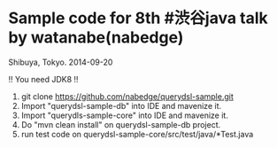 Sample code for 8th #渋谷java talk by watanabe(nabedge)
===============
Shibuya, Tokyo.  2014-09-20

!! You need JDK8 !!

1. git clone https://github.com/nabedge/querydsl-sample.git
2. Import "querydsl-sample-db" into IDE and mavenize it.
3. Import "querydls-sample-core" into IDE and mavenize it.
4. Do "mvn clean install" on querydsl-sample-db project.
5. run test code on querydsl-sample-core/src/test/java/*Test.java

